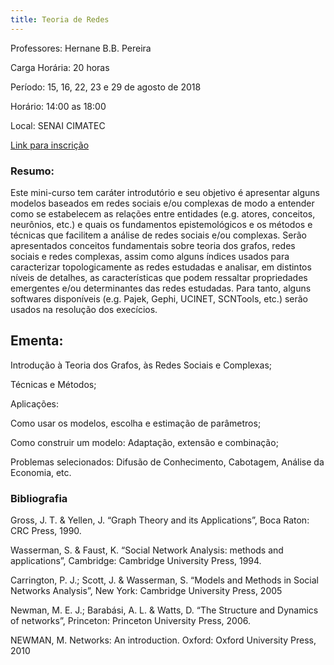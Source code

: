 ```yaml
---
title: Teoria de Redes
---
```


Professores: Hernane B.B. Pereira  

Carga Horária: 20 horas

Período: 15, 16, 22, 23 e 29 de agosto de 2018

Horário: 14:00 as 18:00

Local: SENAI CIMATEC

[Link para inscrição](http://www.inct-intree-modelagem.ufba.br/)

### Resumo:
Este mini-curso tem caráter introdutório e seu objetivo é apresentar alguns modelos baseados em redes sociais e/ou complexas de modo a entender como se estabelecem as relações entre entidades (e.g. atores, conceitos, neurônios, etc.) e quais os fundamentos epistemológicos e os métodos e técnicas que facilitem a análise de redes sociais e/ou complexas. Serão apresentados conceitos fundamentais sobre teoria dos grafos, redes sociais e redes complexas, assim como alguns índices usados para caracterizar topologicamente as redes estudadas e analisar, em distintos níveis de detalhes, as características que podem ressaltar propriedades emergentes e/ou determinantes das redes estudadas. Para tanto, alguns softwares disponíveis (e.g. Pajek, Gephi, UCINET, SCNTools, etc.) serão usados na resolução dos execícios.

## Ementa:

Introdução à Teoria dos Grafos, às Redes Sociais e Complexas;

Técnicas e Métodos;

Aplicações:

Como usar os modelos, escolha e estimação de parâmetros;

Como construir um modelo: Adaptação, extensão e combinação;

Problemas selecionados: Difusão de Conhecimento, Cabotagem, Análise da Economia, etc.

### Bibliografia

Gross, J. T. & Yellen, J. “Graph Theory and its Applications”, Boca Raton: CRC Press, 1990.

Wasserman, S. & Faust, K. “Social Network Analysis: methods and applications”, Cambridge: Cambridge University Press, 1994.

Carrington, P. J.; Scott, J. & Wasserman, S. “Models and Methods in Social Networks Analysis”, New York: Cambridge University Press, 2005

Newman, M. E. J.; Barabási, A. L. & Watts, D. “The Structure and Dynamics of networks”, Princeton: Princeton University Press, 2006.

NEWMAN, M. Networks: An introduction. Oxford: Oxford University Press, 2010

